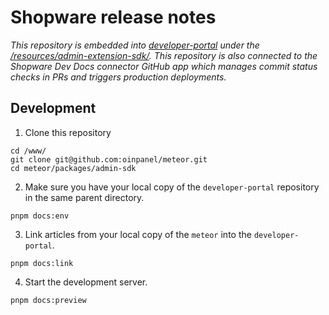 # Shopware release notes

*This repository is embedded into [developer-portal](https://github.com/shopware/developer-portal) under the [/resources/admin-extension-sdk/](https://developer.shopware.com/resources/admin-extension-sdk). This repository is also connected to the Shopware Dev Docs connector GitHub app which manages commit status checks in PRs and triggers production deployments.*

## Development

1. Clone this repository

```
cd /www/
git clone git@github.com:oinpanel/meteor.git
cd meteor/packages/admin-sdk
```

2. Make sure you have your local copy of the `developer-portal` repository in the same parent directory.

```
pnpm docs:env
```

3. Link articles from your local copy of the `meteor` into the `developer-portal`.

```
pnpm docs:link
```

4. Start the development server.

```
pnpm docs:preview
```